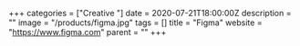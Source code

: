 +++
categories = ["Creative "]
date = 2020-07-21T18:00:00Z
description = ""
image = "/products/figma.jpg"
tags = []
title = "Figma"
website = "https://www.figma.com"
parent = ""
+++
